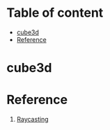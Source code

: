 # Table of content

- [cube3d](#cube3d)
- [Reference](#reference)

# cube3d

# Reference
1. [Raycasting](https://lodev.org/cgtutor/raycasting.html)
